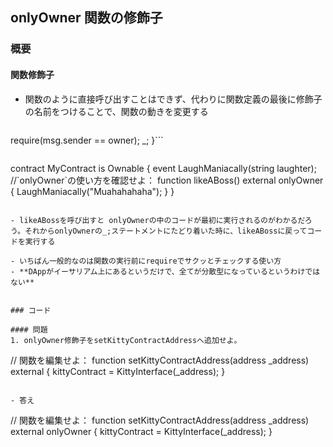 ## onlyOwner 関数の修飾子


### 概要
####  関数修飾子
- 関数のように直接呼び出すことはできず、代わりに関数定義の最後に修飾子の名前をつけることで、関数の動きを変更する
>```modifier onlyOwner() {
  require(msg.sender == owner);
  _;
}```

>```
contract MyContract is Ownable {
  event LaughManiacally(string laughter);
  //\`onlyOwner`の使い方を確認せよ：
  function likeABoss() external onlyOwner {
    LaughManiacally("Muahahahaha");
  }
}
```

- likeABossを呼び出すと onlyOwnerの中のコードが最初に実行されるのがわかるだろう。それからonlyOwnerの_;ステートメントにたどり着いた時に、likeABossに戻ってコードを実行する

- いちばん一般的なのは関数の実行前にrequireでサクッとチェックする使い方
- **DAppがイーサリアム上にあるというだけで、全てが分散型になっているというわけではない**


### コード

#### 問題
1. onlyOwner修飾子をsetKittyContractAddressへ追加せよ。

```
// 関数を編集せよ：
  function setKittyContractAddress(address _address) external {
    kittyContract = KittyInterface(_address);
  }
```

- 答え

```
// 関数を編集せよ：
  function setKittyContractAddress(address _address) external onlyOwner {
    kittyContract = KittyInterface(_address);
  }
```
